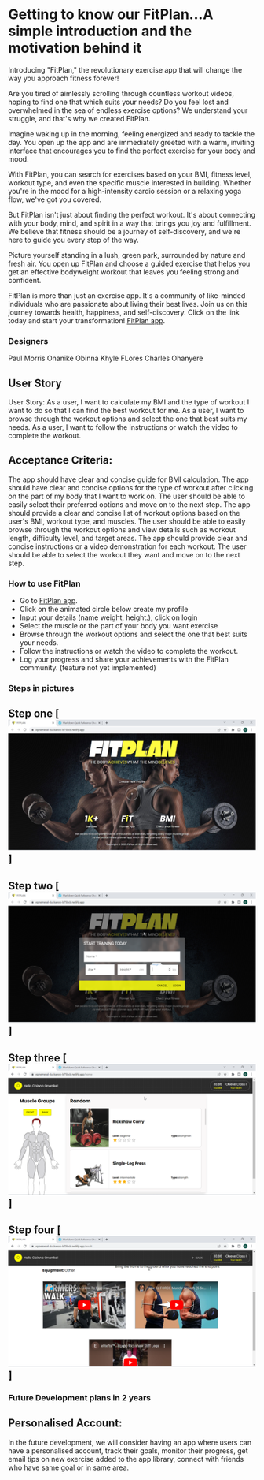 # Getting to know our FitPlan...A simple introduction and the motivation behind it

Introducing "FitPlan," the revolutionary exercise app that will change the way you approach fitness forever!

Are you tired of aimlessly scrolling through countless workout videos, hoping to find one that which suits your needs? Do you feel lost and overwhelmed in the sea of endless exercise options? We understand your struggle, and that's why we created FitPlan.

Imagine waking up in the morning, feeling energized and ready to tackle the day. You open up the app and are immediately greeted with a warm, inviting interface that encourages you to find the perfect exercise for your body and mood.

With FitPlan, you can search for exercises based on your BMI, fitness level, workout type, and even the specific muscle interested in building. Whether you're in the mood for a high-intensity cardio session or a relaxing yoga flow, we've got you covered.

But FitPlan isn't just about finding the perfect workout. It's about connecting with your body, mind, and spirit in a way that brings you joy and fulfillment. We believe that fitness should be a journey of self-discovery, and we're here to guide you every step of the way.

Picture yourself standing in a lush, green park, surrounded by nature and fresh air. You open up FitPlan and choose a guided exercise that helps you get an effective bodyweight workout that leaves you feeling strong and confident.

FitPlan is more than just an exercise app. It's a community of like-minded individuals who are passionate about living their best lives. Join us on this journey towards health, happiness, and self-discovery. Click on the link today and start your transformation!
[FitPlan app](https://ephemeral-duckanoo-b75bcb.netlify.app/).

### Designers

Paul Morris
Onanike Obinna
Khyle FLores
Charles Ohanyere

## User Story

User Story: As a user, I want to calculate my BMI and the type of workout I want to do so that I can find the best workout for me.
As a user, I want to browse through the workout options and select the one that best suits my needs.
As a user, I want to follow the instructions or watch the video to complete the workout.

## Acceptance Criteria:

The app should have clear and concise guide for BMI calculation.
The app should have clear and concise options for the type of workout after clicking on the part of my body that I want to work on.
The user should be able to easily select their preferred options and move on to the next step.
The app should provide a clear and concise list of workout options based on the user's BMI, workout type, and muscles.
The user should be able to easily browse through the workout options and view details such as workout length, difficulty level, and target areas.
The app should provide clear and concise instructions or a video demonstration for each workout.
The user should be able to select the workout they want and move on to the next step.

### How to use FitPlan

- Go to [FitPlan app](https://ephemeral-duckanoo-b75bcb.netlify.app/).
- Click on the animated circle below create my profile
- Input your details (name weight, height.), click on login
- Select the muscle or the part of your body you want exercise
- Browse through the workout options and select the one that best suits your needs.
- Follow the instructions or watch the video to complete the workout.
- Log your progress and share your achievements with the FitPlan community. (feature not yet implemented)

### Steps in pictures

## Step one [![first appflow](/public/assets/media/Pageone.jpg)]

## Step two [![second appflow](/public/assets/media/Flowtwo.png)]

## Step three [![third appflow](/public/assets/media/Floowthree.png)]

## Step four [![fourth appflow](/public/assets/media/Flowfour.png)]

### Future Development plans in 2 years

## Personalised Account:

In the future development, we will consider having an app where users can have a personalised account, track their goals, monitor their progress, get email tips on new exercise added to the app library, connect with friends who have same goal or in same area.

